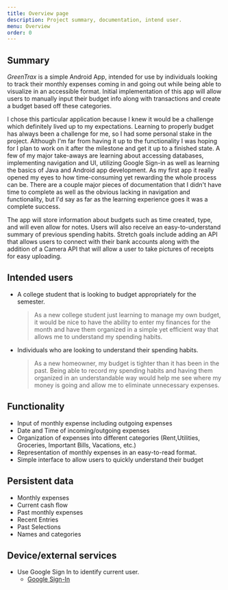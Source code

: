 ```yaml
---
title: Overview page
description: Project summary, documentation, intend user.
menu: Overview
order: 0
---
```



## Summary

_GreenTrax_ is a simple Android App, intended for use by individuals looking to track their monthly expenses coming in and going out while being able to visualize in an accessible format.
Initial implementation of this app will allow users to manually input their budget info along with transactions and create a budget based off these categories. 

I chose this particular application because I knew it would be a challenge which definitely lived up to my expectations. Learning to properly budget has always been a challenge for me, so I had some personal stake in the project. Although I'm far from having it up to the functionality I was hoping for I plan to work on it after the milestone and get it up to a finished state. A few of my major take-aways are learning about accessing databases, implementing navigation and UI, utilizing Google Sign-in as well as learning the basics of Java and Android app development.
  As my first app it really opened my eyes to how time-consuming yet rewarding the whole process can be. There are a couple major pieces of documentation that I didn't have time to complete as well as the obvious lacking in navigation and functionality, but I'd say as far as the learning experience goes it was a complete success. 

The app will store information about budgets such as time created, type, and will even allow for notes. Users will also receive an easy-to-understand summary of previous spending habits. Stretch goals include adding an API that allows users to connect with their bank accounts along with the addition of a Camera API that will allow a user to take pictures of receipts for easy uploading. 


## Intended users

- A college student that is looking to budget appropriately for the semester.

  > As a new college student just learning to manage my own budget, it would be nice to have the ability to enter my finances for the month and have them organized in a simple yet efficient way that allows me to understand my spending habits. 

- Individuals who are looking to understand their spending habits.

  > As a new homeowner, my budget is tighter than it has been in the past. Being able to record my spending habits and having them organized in an understandable way would help me see where my money is going and allow me to eliminate unnecessary expenses.   

  
## Functionality

- Input of monthly expense including outgoing expenses
- Date and Time of incoming/outgoing expenses
- Organization of expenses into different categories (Rent,Utilities, Groceries, Important Bills, Vacations, etc.)
- Representation of monthly expenses in an easy-to-read format.
- Simple interface to allow users to quickly understand their budget



## Persistent data

- Monthly expenses
- Current cash flow
- Past monthly expenses
- Recent Entries
- Past Selections
- Names and categories

## Device/external services

- Use Google Sign In to identify current user.
  - [Google Sign-In](https://developers.google.com/identity/sign-in/android/start-integrating)




